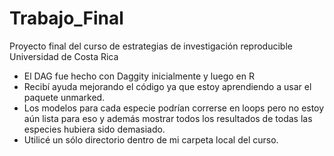 # Trabajo_Final
Proyecto final del curso de estrategias de investigación reproducible
Universidad de Costa Rica

* El DAG fue hecho con Daggity inicialmente y luego en R
* Recibí ayuda mejorando el código ya que estoy aprendiendo a usar el paquete unmarked.
* Los modelos para cada especie podrían correrse en loops pero no estoy aún lista para eso y además mostrar todos los resultados de todas las especies hubiera sido demasiado.
* Utilicé un sólo directorio dentro de mi carpeta local del curso.
